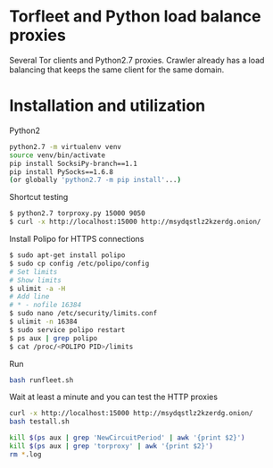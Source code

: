 # Torfleet and Python load balance proxies

Several Tor clients and Python2.7 proxies.
Crawler already has a load balancing that keeps the same client for the same domain.

# Installation and utilization

Python2

```sh
python2.7 -m virtualenv venv
source venv/bin/activate
pip install SocksiPy-branch==1.1
pip install PySocks==1.6.8
(or globally 'python2.7 -m pip install'...)
```

Shortcut testing

```sh
$ python2.7 torproxy.py 15000 9050
$ curl -x http://localhost:15000 http://msydqstlz2kzerdg.onion/
```

Install Polipo for HTTPS connections

```sh
$ sudo apt-get install polipo
$ sudo cp config /etc/polipo/config
# Set limits
# Show limits
$ ulimit -a -H
# Add line
# * - nofile 16384
$ sudo nano /etc/security/limits.conf
$ ulimit -n 16384
$ sudo service polipo restart
$ ps aux | grep polipo
$ cat /proc/<POLIPO PID>/limits
```


Run

```sh
bash runfleet.sh
```

Wait at least a minute and you can test the HTTP proxies

```sh
curl -x http://localhost:15000 http://msydqstlz2kzerdg.onion/
bash testall.sh
```

```sh
kill $(ps aux | grep 'NewCircuitPeriod' | awk '{print $2}')
kill $(ps aux | grep 'torproxy' | awk '{print $2}')
rm *.log
```
